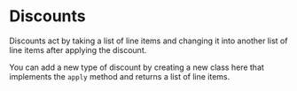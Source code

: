 # Discounts

Discounts act by taking a list of line items and changing it into another list of line items after applying the discount.

You can add a new type of discount by creating a new class here that implements the `apply` method and returns a list of line items.

